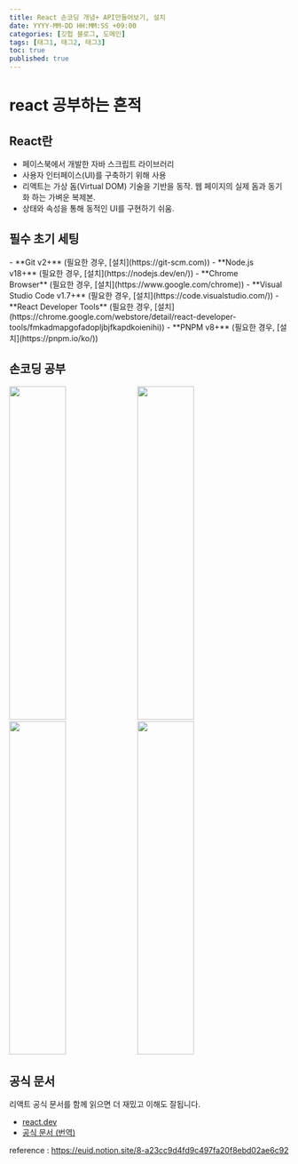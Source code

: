 ```yaml
---
title: React 손코딩 개념+ API만들어보기, 설치
date: YYYY-MM-DD HH:MM:SS +09:00
categories: [깃헙 블로그, 도메인]
tags: [태그1, 태그2, 태그3]
toc: true
published: true
---
```


<h1> react 공부하는 흔적</h1>
<h2> React란</h2>
<ul>
  <li>페이스북에서 개발한 자바 스크립트 라이브러리</li>
  <li>사용자 인터페이스(UI)를 구축하기 위해 사용</li>
  <li>리액트는 가상 돔(Virtual DOM) 기술을 기반을 동작. 웹 페이지의 실제 돔과 동기화 하는 가벼운 복제본.</li>
  <li> 상태와 속성을 통해 동적인 UI를 구현하기 쉬움. </li>
</ul>
<h2>필수 초기 세팅</h2>
-  **Git v2+** (필요한 경우, [설치](https://git-scm.com))
-  **Node.js v18+** (필요한 경우, [설치](https://nodejs.dev/en/))
-  **Chrome Browser** (필요한 경우, [설치](https://www.google.com/chrome))
-  **Visual Studio Code v1.7+** (필요한 경우, [설치](https://code.visualstudio.com/))
-  **React Developer Tools** (필요한 경우, [설치](https://chrome.google.com/webstore/detail/react-developer-tools/fmkadmapgofadopljbjfkapdkoienihi))
-  **PNPM v8+** (필요한 경우, [설치](https://pnpm.io/ko/))

<h2> 손코딩 공부 </h2>
<img src="https://github.com/taewook-test/vanilla-test-1/assets/147236247/5d7bda7a-e461-4e48-888a-a75a90ee51e0"  width="45%" height="600"/>

<img src="https://github.com/taewook-test/vanilla-test-1/assets/147236247/83d22839-a37b-4608-8831-5e6797042297"  width="45%" height="600"/>

<img src="https://github.com/taewook-test/vanilla-test-1/assets/147236247/a5834601-4385-4ece-9252-ab5195fb3e2f"  width="45%" height="600"/>

<img src="https://github.com/taewook-test/vanilla-test-1/assets/147236247/cc0ab60d-a035-466f-8131-4e19a22348b7"  width="45%" height="600"/>

<h2> 공식 문서 </h2>

리액트 공식 문서를 함께 읽으면 더 재밌고 이해도 잘됩니다.

- [react.dev](http://react.dev)
- [공식 문서 (번역)](https://www.notion.so/08d12ecc4fb3433e9120755b61ddbe8f?pvs=21)

reference : https://euid.notion.site/8-a23cc9d4fd9c497fa20f8ebd02ae6c92
